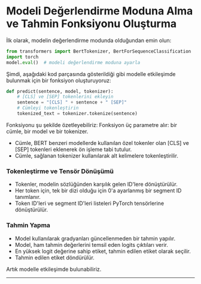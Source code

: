 # Modeli Değerlendirme Moduna Alma ve Tahmin Fonksiyonu Oluşturma

İlk olarak, modelin değerlendirme modunda olduğundan emin olun: 
```python
from transformers import BertTokenizer, BertForSequenceClassification 
import torch
model.eval()  # modeli değerlendirme moduna ayarla
```
Şimdi, aşağıdaki kod parçasında gösterildiği gibi modelle etkileşimde bulunmak için bir fonksiyon oluşturuyoruz:
```python
def predict(sentence, model, tokenizer):
    # [CLS] ve [SEP] tokenlerini ekleyin
    sentence = "[CLS] " + sentence + " [SEP]"
    # Cümleyi tokenleştirin
    tokenized_text = tokenizer.tokenize(sentence)
```
Fonksiyonu şu şekilde özetleyebiliriz: 
Fonksiyon üç parametre alır: bir cümle, bir model ve bir tokenizer.
- Cümle, BERT benzeri modellerde kullanılan özel tokenler olan [CLS] ve [SEP] tokenleri eklenerek ön işleme tabi tutulur.
- Cümle, sağlanan tokenizer kullanılarak alt kelimelere tokenleştirilir.

### Tokenleştirme ve Tensör Dönüşümü

- Tokenler, modelin sözlüğünden karşılık gelen ID'lere dönüştürülür.
- Her token için, tek bir dizi olduğu için 0'a ayarlanmış bir segment ID tanımlanır.
- Token ID'leri ve segment ID'leri listeleri PyTorch tensörlerine dönüştürülür.

### Tahmin Yapma

- Model kullanılarak gradyanları güncellenmeden bir tahmin yapılır.
- Model, ham tahmin değerlerini temsil eden logits çıktıları verir.
- En yüksek logit değerine sahip etiket, tahmin edilen etiket olarak seçilir.
- Tahmin edilen etiket döndürülür.

Artık modelle etkileşimde bulunabiliriz.

---

